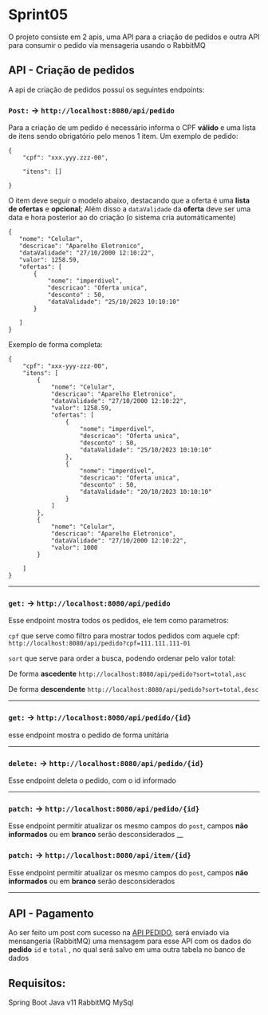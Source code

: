 # Sprint05
 O projeto consiste em 2 apis, uma API para a criação de pedidos e outra API para consumir o pedido via mensageria usando o RabbitMQ
## API - Criação de pedidos
A api de criação de pedidos possuí os seguintes endpoints:

### `Post:` ->  `http://localhost:8080/api/pedido` 
Para a criação de um pedido é necessário informa o CPF **válido** e uma lista de itens sendo obrigatório pelo menos 1 item.
Um exemplo de pedido: 

``` 
{
    "cpf": "xxx.yyy.zzz-00",
    
    "itens": []
    
}
```
O item deve seguir o modelo abaixo, destacando que a oferta é uma **lista de ofertas** e **opcional**; Além disso a `dataValidade` da **oferta** deve ser uma data e hora posterior ao do criação (o sistema cria automáticamente)
```
{
   "nome": "Celular",
   "descricao": "Aparelho Eletronico",
   "dataValidade": "27/10/2000 12:10:22",
   "valor": 1258.59,
   "ofertas": [
       {
           "nome": "imperdivel",
           "descricao": "Oferta unica",
           "desconto" : 50,
           "dataValidade": "25/10/2023 10:10:10"
       }

   ]
}
```
Exemplo de forma completa: 
```
{
    "cpf": "xxx-yyy-zzz-00",
    "itens": [
        {
            "nome": "Celular",
            "descricao": "Aparelho Eletronico",
            "dataValidade": "27/10/2000 12:10:22",
            "valor": 1258.59,
            "ofertas": [
                {
                    "nome": "imperdivel",
                    "descricao": "Oferta unica",
                    "desconto" : 50,
                    "dataValidade": "25/10/2023 10:10:10"
                },
                {
                    "nome": "imperdivel",
                    "descricao": "Oferta unica",
                    "desconto" : 50,
                    "dataValidade": "20/10/2023 10:10:10"
                }
            ]
        },
        {
            "nome": "Celular",
            "descricao": "Aparelho Eletronico",
            "dataValidade": "27/10/2000 12:10:22",
            "valor": 1000
        }
        
    ]
}
```
 ___
 ### `get:` ->  `http://localhost:8080/api/pedido` 
 Esse endpoint mostra todos os pedidos, ele tem como parametros: 
 
 `cpf` que serve como filtro para mostrar todos pedidos com aquele cpf: `http://localhost:8080/api/pedido?cpf=111.111.111-01`
 
 `sort` que serve para order a busca, podendo ordenar pelo valor total:
 
 De forma **ascedente**
 `http://localhost:8080/api/pedido?sort=total,asc`
 
 De forma **descendente**
 `http://localhost:8080/api/pedido?sort=total,desc`
 ___
 ### `get:` ->  `http://localhost:8080/api/pedido/{id}` 
 esse endpoint mostra o pedido de forma unitária
 ___
 ### `delete:` ->  `http://localhost:8080/api/pedido/{id}` 
 Esse endpoint deleta o pedido, com o id informado
 ___
 ### `patch:` ->  `http://localhost:8080/api/pedido/{id}` 
 Esse endpoint permitir atualizar os mesmo campos do `post`, campos **não informados** ou em **branco** serão desconsiderados
 __
 ### `patch:` ->  `http://localhost:8080/api/item/{id}` 
 Esse endpoint permitir atualizar os mesmo campos do `post`, campos **não informados** ou em **branco** serão desconsiderados
 ___
 
 ## API - Pagamento
 Ao ser feito um post com sucesso na [API PEDIDO](), será enviado via mensangeria (RabbitMQ) uma mensagem para esse API com os dados do **pedido** `id` e `total` , no qual será salvo em uma outra tabela no banco de dados
 
 ## Requisitos:
 Spring Boot
 Java v11
 RabbitMQ
 MySql
 
 
